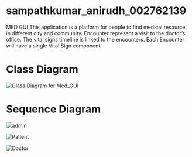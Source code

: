 # sampathkumar_anirudh_002762139
MED GUI
This application is a platform for people to find medical resource in different city and community.
Encounter represent a visit to the doctor’s office. The vital signs timeline is linked to the encounters. 
Each Encounter will have a single Vital Sign component. 

# Class Diagram
![Class Diagram for Med_GUI](https://user-images.githubusercontent.com/114316759/198927299-5bf5e8f8-eebb-4fe7-b2ae-0d0f952a8f23.jpeg)

# Sequence Diagram
![admin](https://user-images.githubusercontent.com/114316759/198927621-b8cf2d34-ac5b-4c0c-8a69-47a0a3cc1980.jpeg)

![Patient](https://user-images.githubusercontent.com/114316759/198927287-bf9672cd-148f-413b-b277-f7835b8acab7.jpeg)

![Doctor](https://user-images.githubusercontent.com/114316759/198927292-73fb00e9-0ed0-488e-aebf-145db0024cde.jpeg)

